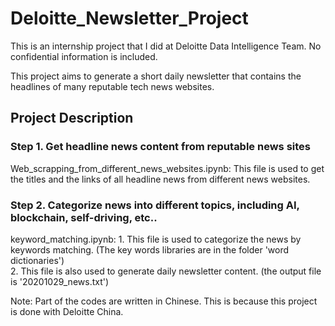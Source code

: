 # Deloitte_Newsletter_Project
This is an internship project that I did at Deloitte Data Intelligence Team. No confidential information is included.  

This project aims to generate a short daily newsletter that contains the headlines of many reputable tech news websites.  

## Project Description 

### Step 1. Get headline news content from reputable news sites  
Web_scrapping_from_different_news_websites.ipynb:  This file is used to get the titles and the links of all headline news from different news websites.  

### Step 2. Categorize news into different topics, including AI, blockchain, self-driving, etc..  
keyword_matching.ipynb: 
    1. This file is used to categorize the news by keywords matching.  (The key words libraries are in the folder 'word dictionaries')  
    2. This file is also used to generate daily newsletter content.  (the output file is '20201029_news.txt')  
                                             
    
Note: Part of the codes are written in Chinese. This is because this project is done with Deloitte China.  
